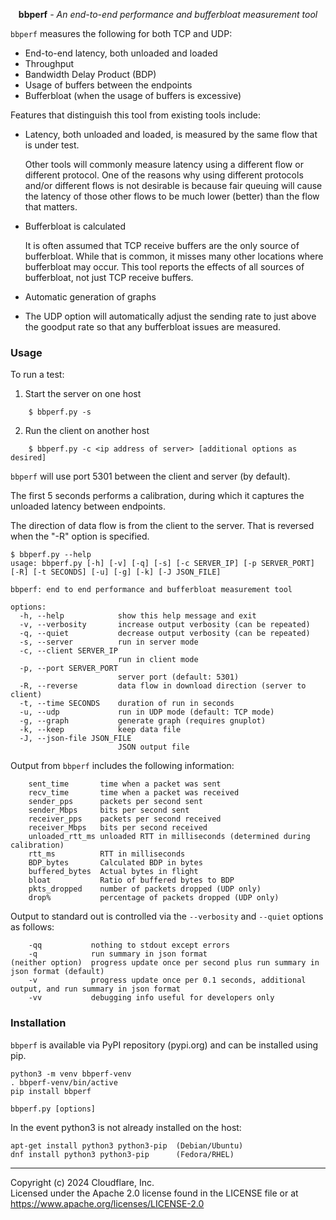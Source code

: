 <p align="center"><strong>bbperf</strong> <em>- An end-to-end performance and bufferbloat measurement tool</em></p>

`bbperf` measures the following for both TCP and UDP:

* End-to-end latency, both unloaded and loaded
* Throughput
* Bandwidth Delay Product (BDP)
* Usage of buffers between the endpoints
* Bufferbloat (when the usage of buffers is excessive)

Features that distinguish this tool from existing tools include:

* Latency, both unloaded and loaded, is measured by the same flow that is under test.

    Other tools will commonly measure latency using a different flow or different protocol.  One of the reasons why using different protocols and/or different flows is not desirable is because fair queuing will cause the latency of those other flows to be much lower (better) than the flow that matters.

* Bufferbloat is calculated

    It is often assumed that TCP receive buffers are the only source of bufferbloat.  While that is common, it misses many other locations where bufferbloat may occur.  This tool reports the effects of all sources of bufferbloat, not just TCP receive buffers.

* Automatic generation of graphs

* The UDP option will automatically adjust the sending rate to just above the goodput rate so that any bufferbloat issues are measured.

### Usage

To run a test:

1. Start the server on one host
```
    $ bbperf.py -s
```

2. Run the client on another host
```
    $ bbperf.py -c <ip address of server> [additional options as desired]
```

`bbperf` will use port 5301 between the client and server (by default).

The first 5 seconds performs a calibration, during which it captures the unloaded latency between endpoints.

The direction of data flow is from the client to the server.  That is reversed when the "-R" option is specified.

```
$ bbperf.py --help
usage: bbperf.py [-h] [-v] [-q] [-s] [-c SERVER_IP] [-p SERVER_PORT] [-R] [-t SECONDS] [-u] [-g] [-k] [-J JSON_FILE]

bbperf: end to end performance and bufferbloat measurement tool

options:
  -h, --help            show this help message and exit
  -v, --verbosity       increase output verbosity (can be repeated)
  -q, --quiet           decrease output verbosity (can be repeated)
  -s, --server          run in server mode
  -c, --client SERVER_IP
                        run in client mode
  -p, --port SERVER_PORT
                        server port (default: 5301)
  -R, --reverse         data flow in download direction (server to client)
  -t, --time SECONDS    duration of run in seconds
  -u, --udp             run in UDP mode (default: TCP mode)
  -g, --graph           generate graph (requires gnuplot)
  -k, --keep            keep data file
  -J, --json-file JSON_FILE
                        JSON output file
```

Output from `bbperf` includes the following information:
```
    sent_time       time when a packet was sent
    recv_time       time when a packet was received
    sender_pps      packets per second sent
    sender_Mbps     bits per second sent
    receiver_pps    packets per second received
    receiver_Mbps   bits per second received
    unloaded_rtt_ms unloaded RTT in milliseconds (determined during calibration)
    rtt_ms          RTT in milliseconds
    BDP_bytes       Calculated BDP in bytes
    buffered_bytes  Actual bytes in flight
    bloat           Ratio of buffered bytes to BDP
    pkts_dropped    number of packets dropped (UDP only)
    drop%           percentage of packets dropped (UDP only)
```

Output to standard out is controlled via the `--verbosity` and `--quiet` options as follows:
```
    -qq           nothing to stdout except errors
    -q            run summary in json format
(neither option)  progress update once per second plus run summary in json format (default)
    -v            progress update once per 0.1 seconds, additional output, and run summary in json format
    -vv           debugging info useful for developers only
```

### Installation

`bbperf` is available via PyPI repository (pypi.org) and can be installed using pip.

```
python3 -m venv bbperf-venv
. bbperf-venv/bin/active
pip install bbperf

bbperf.py [options]
```

In the event python3 is not already installed on the host:

```
apt-get install python3 python3-pip  (Debian/Ubuntu)
dnf install python3 python3-pip      (Fedora/RHEL)
```

---
Copyright (c) 2024 Cloudflare, Inc.<br/>
Licensed under the Apache 2.0 license found in the LICENSE file or at https://www.apache.org/licenses/LICENSE-2.0

